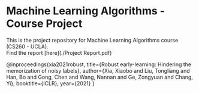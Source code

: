 # Machine Learning Algorithms - Course Project

This is the project repository for Machine Learning Algorithms course (CS260 - UCLA).  
Find the report [here](./Project Report.pdf)

@inproceedings{xia2021robust,
  title={Robust early-learning: Hindering the memorization of noisy labels},
  author={Xia, Xiaobo and Liu, Tongliang and Han, Bo and Gong, Chen and Wang, Nannan and Ge, Zongyuan and Chang, Yi},
  booktitle={ICLR},
  year={2021}
}

